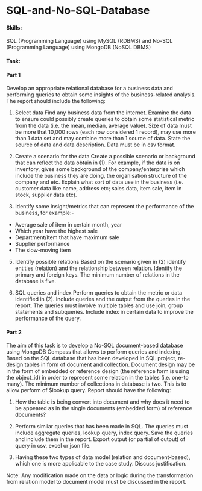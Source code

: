 # SQL-and-No-SQL-Database

#### Skills:
SQL (Programming Language) using MySQL (RDBMS) and No-SQL (Programming Language) using MongoDB (NoSQL DBMS)

#### Task:

#### Part 1
Develop an appropriate relational database for a business data and performing queries to obtain some insights of the business-related analysis. The report should include the following:

1)	Select data
Find any business data from the internet. Examine the data to ensure could possibly create queries to obtain some statistical metric from the data (i.e. the mean, median, average value). Size of data must be more that 10,000 rows (each row considered 1 record), may use more than 1 data set and may combine more than 1 source of data. State the source of data and data description. Data must be in csv format.

2)	Create a scenario for the data
Create a possible scenario or background that can reflect the data obtain in (1). For example, if the data is on inventory, gives some background of the company/enterprise which include the business they are doing, the organisation structure of the company and etc. Explain what sort of data use in the business (i.e.  customer data like name, address etc; sales data, item sale, item in stock, supplier data etc).

3) Identify some insight/metrics that can represent the performance of the business, for example:-
-	Average sale of item in certain month, year
- Which year have the highest sale
- Department/Item that have maximum sale
- Supplier performance
- The slow-moving item

5)	Identify possible relations
Based on the scenario given in (2) identify entities (relation) and the relationship between relation.  Identify the primary and foreign keys. The minimum number of relations in the database is five.	 

6)	SQL queries and index
Perform queries to obtain the metric or data identified in (2). Include queries and the output from the queries in the report. The queries must involve multiple tables and use join, group statements and subqueries. Include index in certain data to improve the performance of the query.

#### Part 2
The aim of this task is to develop a No-SQL document-based database using MongoDB Compass that allows to perform queries and indexing. Based on the SQL database that has been developed in SQL project, re-design tables in form of document and collection. Document design may be in the form of embedded or reference design (the reference form is using the object_id) in order to represent some relation in the tables (i.e. one-to many). The minimum number of collections in database is two. This is to allow perform of $lookup query. Report should have the following:
1)	 How the table is being convert into document and why does it need to be appeared as in the single documents (embedded form) of reference documents?

2)	Perform similar queries that has been made in SQL. The queries must include aggregate queries, lookup query, index query. Save the queries and include them in the report. Export output (or partial of output) of query in csv, excel or json file.

3)	Having these two types of data model (relation and document-based), which one is more applicable to the case study. Discuss justification.

Note: 
Any modification made on the data or logic during the transformation from relation model to document model must be discussed in the report.
